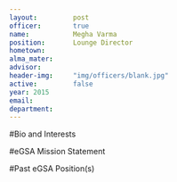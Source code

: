 ```yaml
---
layout:     	post
officer:        true
name:      		Megha Varma
position: 		Lounge Director
hometown: 		
alma_mater: 	
advisor: 		
header-img: 	"img/officers/blank.jpg"
active: 		false
year: 2015
email: 			
department: 	
---
```


#Bio and Interests


#eGSA Mission Statement


#Past eGSA Position(s)
